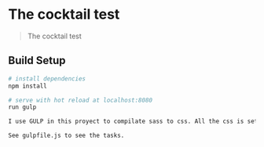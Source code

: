 # The cocktail test

> The cocktail test

## Build Setup

``` bash
# install dependencies
npm install

# serve with hot reload at localhost:8080
run gulp

I use GULP in this proyect to compilate sass to css. All the css is setting in application.css file.

See gulpfile.js to see the tasks.
